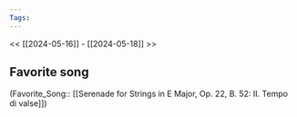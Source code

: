 ```yaml
---
Tags: 
---
```

 << [[2024-05-16]] - [[2024-05-18]] >> 
## Favorite song
(Favorite_Song:: [[Serenade for Strings in E Major, Op. 22, B. 52: II. Tempo di valse]])
